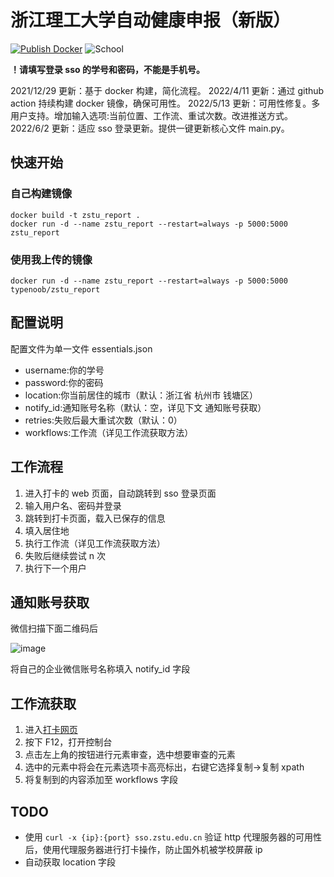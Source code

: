 # 浙江理工大学自动健康申报（新版）

[![Publish Docker](https://github.com/typenoob/zstu_report/actions/workflows/publish-docker.yml/badge.svg)](https://github.com/typenoob/zstu_report/actions/workflows/publish-docker.yml)
![School](https://img.shields.io/badge/School-ZSTU-lightblue.svg)

**！请填写登录 sso 的学号和密码，不能是手机号。**

2021/12/29 更新：基于 docker 构建，简化流程。
2022/4/11 更新：通过 github action 持续构建 docker 镜像，确保可用性。
2022/5/13 更新：可用性修复。多用户支持。增加输入选项:当前位置、工作流、重试次数。改进推送方式。
2022/6/2 更新：适应 sso 登录更新。提供一键更新核心文件 main.py。

## 快速开始

### 自己构建镜像

```
docker build -t zstu_report .
docker run -d --name zstu_report --restart=always -p 5000:5000 zstu_report
```

### 使用我上传的镜像

```
docker run -d --name zstu_report --restart=always -p 5000:5000 typenoob/zstu_report
```

## 配置说明

配置文件为单一文件 essentials.json

- username:你的学号
- password:你的密码
- location:你当前居住的城市（默认：浙江省 杭州市 钱塘区）
- notify_id:通知账号名称（默认：空，详见下文 通知账号获取）
- retries:失败后最大重试次数（默认：0）
- workflows:工作流（详见工作流获取方法）

## 工作流程

1. 进入打卡的 web 页面，自动跳转到 sso 登录页面
2. 输入用户名、密码并登录
3. 跳转到打卡页面，载入已保存的信息
4. 填入居住地
5. 执行工作流（详见工作流获取方法）
6. 失败后继续尝试 n 次
7. 执行下一个用户

## 通知账号获取

微信扫描下面二维码后

![image](https://user-images.githubusercontent.com/61347081/168256907-e0b86029-b1d5-4d58-840a-7c3a87640175.png)

将自己的企业微信账号名称填入 notify_id 字段

## 工作流获取

1. 进入[打卡网页](http://fangyi.zstu.edu.cn:6006/iForm/1817056F47E744D3B8488B)
2. 按下 F12，打开控制台
3. 点击左上角的按钮进行元素审查，选中想要审查的元素
4. 选中的元素中将会在元素选项卡高亮标出，右键它选择复制->复制 xpath
5. 将复制到的内容添加至 workflows 字段

## TODO

- 使用 `curl -x {ip}:{port} sso.zstu.edu.cn` 验证 http 代理服务器的可用性后，使用代理服务器进行打卡操作，防止国外机被学校屏蔽 ip
- 自动获取 location 字段
